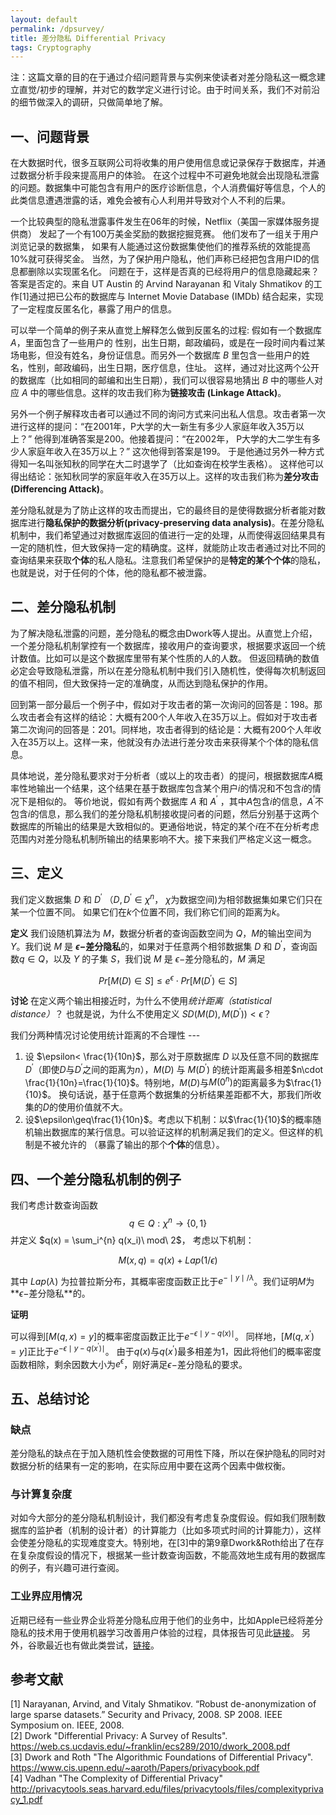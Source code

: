 ```yaml
---
layout: default
permalink: /dpsurvey/
title: 差分隐私 Differential Privacy
tags: Cryptography
---
```


注：这篇文章的目的在于通过介绍问题背景与实例来使读者对差分隐私这一概念建立直觉/初步的理解，并对它的数学定义进行讨论。由于时间关系，我们不对前沿的细节做深入的调研，只做简单地了解。

## 一、问题背景

在大数据时代，很多互联网公司将收集的用户使用信息或记录保存于数据库，并通过数据分析手段来提高用户的体验。 在这个过程中不可避免地就会出现隐私泄露的问题。数据集中可能包含有用户的医疗诊断信息，个人消费偏好等信息，个人的此类信息遭遇泄露的话，难免会被有心人利用并导致对个人不利的后果。 

一个比较典型的隐私泄露事件发生在06年的时候，Netflix（美国一家媒体服务提供商） 发起了一个有100万美金奖励的数据挖掘竞赛。 他们发布了一组关于用户浏览记录的数据集， 如果有人能通过这份数据集使他们的推荐系统的效能提高10%就可获得奖金。 当然，为了保护用户隐私，他们声称已经把包含用户ID的信息都删除以实现匿名化。 问题在于，这样是否真的已经将用户的信息隐藏起来？答案是否定的。来自 UT Austin 的 Arvind Narayanan 和 Vitaly Shmatikov 的工作[1]通过把已公布的数据库与 Internet Movie Database (IMDb) 结合起来，实现了一定程度反匿名化，暴露了用户的信息。

可以举一个简单的例子来从直觉上解释怎么做到反匿名的过程: 假如有一个数据库 $A$，里面包含了一些用户的 性别，出生日期，邮政编码，或是在一段时间内看过某场电影，但没有姓名，身份证信息。而另外一个数据库 $B$ 里包含一些用户的姓名，性别，邮政编码，出生日期，医疗信息，住址。 这样，通过对比这两个公开的数据库（比如相同的邮编和出生日期），我们可以很容易地猜出 $B$ 中的哪些人对应 $A$ 中的哪些信息。这样的攻击我们称为**链接攻击 (Linkage Attack)**。  

另外一个例子解释攻击者可以通过不同的询问方式来问出私人信息。攻击者第一次进行这样的提问：“在2001年，P大学的大一新生有多少人家庭年收入35万以上？” 他得到准确答案是200。他接着提问：“在2002年， P大学的大二学生有多少人家庭年收入在35万以上？” 这次他得到答案是199。 于是他通过另外一种方式得知一名叫张知秋的同学在大二时退学了（比如查询在校学生表格）。 这样他可以得出结论：张知秋同学的家庭年收入在35万以上。这样的攻击我们称为**差分攻击 (Differencing Attack)**。

差分隐私就是为了防止这样的攻击而提出，它的最终目的是使得数据分析者能对数据库进行**隐私保护的数据分析(privacy-preserving data analysis)**。在差分隐私机制中，我们希望通过对数据库返回的值进行一定的处理，从而使得返回结果具有一定的随机性，但大致保持一定的精确度。这样，就能防止攻击者通过对比不同的查询结果来获取**个体**的私人隐私。注意我们希望保护的是**特定的某个个体**的隐私，也就是说，对于任何的个体，他的隐私都不被泄露。  

## 二、差分隐私机制


为了解决隐私泄露的问题，差分隐私的概念由Dwork等人提出。从直觉上介绍，一个差分隐私机制掌控有一个数据库，接收用户的查询要求，根据要求返回一个统计数值。比如可以是这个数据库里带有某个性质的人的人数。 但返回精确的数值必定会导致隐私泄露，所以在差分隐私机制中我们引入随机性，使得每次机制返回的值不相同，但大致保持一定的准确度，从而达到隐私保护的作用。  

回到第一部分最后一个例子中，假如对于攻击者的第一次询问的回答是：198。那么攻击者会有这样的结论：大概有200个人年收入在35万以上。假如对于攻击者第二次询问的回答是：201。同样地，攻击者得到的结论是：大概有200个人年收入在35万以上。这样一来，他就没有办法进行差分攻击来获得某个个体的隐私信息。  

具体地说，差分隐私要求对于分析者（或以上的攻击者）的提问，根据数据库$A$概率性地输出一个结果，这个结果在基于数据库包含某个用户$i$的情况和不包含$i$的情况下是相似的。 等价地说，假如有两个数据库 $A$ 和 $A^\prime$ ，其中$A$包含$i$的信息，$A^\prime$不包含$i$的信息，那么我们的差分隐私机制接收提问者的问题，然后分别基于这两个数据库的所输出的结果是大致相似的。更通俗地说，特定的某个$i$在不在分析考虑范围内对差分隐私机制所输出的结果影响不大。接下来我们严格定义这一概念。

## 三、定义
我们定义数据集 $D$ 和 $D^\prime$ （$D,D^\prime\in \chi^n$， $\chi$为数据空间)为相邻数据集如果它们只在某一个位置不同。 如果它们在$k$个位置不同，我们称它们间的距离为$k$。

**定义** 我们设随机算法为 $M$，数据分析者的查询函数空间为 $Q$，$M$的输出空间为$Y$。我们说 $M$ 是 **$\epsilon-$差分隐私**的，如果对于任意两个相邻数据集 $D$ 和 $D^\prime$，查询函数$q\in Q$，以及 $Y$ 的子集 $S$，我们说 $M$ 是 $\epsilon-$差分隐私的，$M$ 满足  

$$Pr[M(D)\in S]\leq e^\epsilon\cdot Pr[M(D^\prime)\in S]$$  

**讨论** 在定义两个输出相接近时，为什么不使用*统计距离（statistical distance）*？ 也就是说，为什么不使用定义 $SD \left( M(D),M(D^\prime)\right)<\epsilon$？

我们分两种情况讨论使用统计距离的不合理性 ---  
1. 设 $\epsilon< \frac{1}{10n}$，那么对于原数据库 $D$ 以及任意不同的数据库 $D^\prime$（即使$D$与$D^\prime$之间的距离为$n$），$M(D)$ 与 $M(D^\prime)$ 的统计距离最多相差$n\cdot \frac{1}{10n}=\frac{1}{10}$。特别地，$M(D)$与$M(0^n)$的距离最多为$\frac{1}{10}$。 换句话说，基于任意两个数据集的分析结果差距都不大，那我们所收集的$D$的使用价值就不大。  
2. 设$\epsilon\geq\frac{1}{10n}$。考虑以下机制：以$\frac{1}{10}$的概率随机输出数据库的某行信息。可以验证这样的机制满足我们的定义。但这样的机制是不被允许的 （暴露了输出的那个**个体**的信息）。  

## 四、一个差分隐私机制的例子

我们考虑计数查询函数$$q\in Q:\chi^n \rightarrow \{0, 1\}$$ 并定义 $q(x) = \sum_i^{n} q(x_i)\ mod\ 2$， 考虑以下机制：  

$$M(x,q) = q(x) + Lap(1/\epsilon)$$  

其中 $Lap(\lambda)$ 为拉普拉斯分布，其概率密度函数正比于$e^{-\mid y\mid /\lambda}$。我们证明$M$为**$\epsilon-$差分隐私**的。  

**证明**  

可以得到$[M(q,x)=y]$的概率密度函数正比于$e^{-\epsilon\mid y-q(x)\mid}$。 同样地，$[M(q,x^\prime)=y]$正比于$e^{-\epsilon\mid y-q(x^\prime)\mid}$。 由于$q(x)$与$q(x^\prime)$最多相差为1，因此将他们的概率密度函数相除，剩余因数大小为$e^\epsilon$，刚好满足$\epsilon-$差分隐私的要求。  



## 五、总结讨论

### 缺点

差分隐私的缺点在于加入随机性会使数据的可用性下降，所以在保护隐私的同时对数据分析的结果有一定的影响，在实际应用中要在这两个因素中做权衡。

### 与计算复杂度

对如今大部分的差分隐私机制设计，我们都没有考虑复杂度假设。假如我们限制数据库的监护者（机制的设计者）的计算能力（比如多项式时间的计算能力），这样会使差分隐私的实现难度变大。特别地，在[3]中的第9章Dwork&Roth给出了在存在复杂度假设的情况下，根据某一些计数查询函数，不能高效地生成有用的数据库的例子，有兴趣可进行查阅。


### 工业界应用情况

近期已经有一些业界企业将差分隐私应用于他们的业务中，比如Apple已经将差分隐私的技术用于使用机器学习改善用户体验的过程，具体报告可见此[链接](https://machinelearning.apple.com/2017/12/06/learning-with-privacy-at-scale.html)。 另外，谷歌最近也有做此类尝试，[链接](https://arxiv.org/abs/1905.02249)。

## 参考文献

[1] Narayanan, Arvind, and Vitaly Shmatikov. “Robust de-anonymization of large sparse datasets.” Security and Privacy, 2008. SP 2008. IEEE Symposium on. IEEE, 2008.  
[2] Dwork "Differential Privacy: A Survey of Results". https://web.cs.ucdavis.edu/~franklin/ecs289/2010/dwork_2008.pdf  
[3] Dwork and Roth "The Algorithmic Foundations
of Differential Privacy". https://www.cis.upenn.edu/~aaroth/Papers/privacybook.pdf  
[4] Vadhan "The Complexity of Differential Privacy" http://privacytools.seas.harvard.edu/files/privacytools/files/complexityprivacy_1.pdf